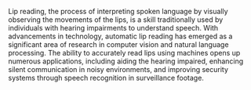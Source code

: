 Lip reading, the process of interpreting spoken language by visually observing the movements of the lips, is 
a skill traditionally used by individuals with hearing impairments to understand speech. With advancements 
in technology, automatic lip reading has emerged as a significant area of research in computer vision and 
natural language processing. The ability to accurately read lips using machines opens up numerous 
applications, including aiding the hearing impaired, enhancing silent communication in noisy environments, 
and improving security systems through speech recognition in surveillance footage.
